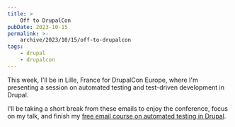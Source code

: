 ```yaml
---
title: >
    Off to DrupalCon
pubDate: 2023-10-15
permalink: >-
    archive/2023/10/15/off-to-drupalcon
tags:
    - drupal
    - drupalcon
---
```


This week, I'll be in Lille, France for DrupalCon Europe, where I'm presenting a session on automated testing and test-driven development in Drupal.

I'll be taking a short break from these emails to enjoy the conference, focus on my talk, and finish my <a href="{{site.url}}/atdc">free email course on automated testing in Drupal</a>.
